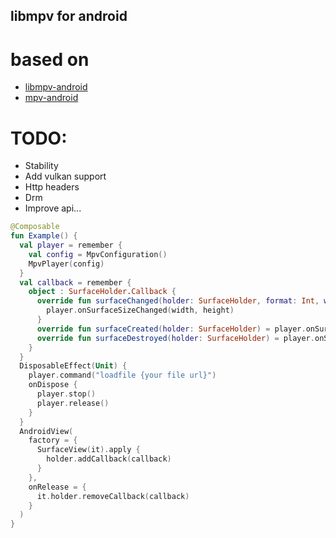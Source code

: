 ## libmpv for android

# based on
- [libmpv-android](https://github.com/jarnedemeulemeester/libmpv-android)
- [mpv-android](https://github.com/mpv-android/mpv-android)

# TODO:
- Stability
- Add vulkan support
- Http headers
- Drm
- Improve api...

```kotlin
@Composable
fun Example() {
  val player = remember {
    val config = MpvConfiguration()
    MpvPlayer(config)
  }
  val callback = remember {
    object : SurfaceHolder.Callback {
      override fun surfaceChanged(holder: SurfaceHolder, format: Int, width: Int, height: Int) {
        player.onSurfaceSizeChanged(width, height)
      }
      override fun surfaceCreated(holder: SurfaceHolder) = player.onSurfaceCreated(holder.surface)
      override fun surfaceDestroyed(holder: SurfaceHolder) = player.onSurfaceDestroyed()
    }
  }
  DisposableEffect(Unit) {
    player.command("loadfile {your file url}")
    onDispose {
      player.stop()
      player.release()
    }
  }
  AndroidView(
    factory = {
      SurfaceView(it).apply {
        holder.addCallback(callback)
      }
    },
    onRelease = {
      it.holder.removeCallback(callback)
    }
  )
}

```
